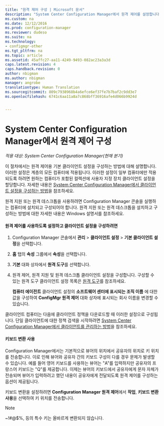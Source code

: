 ```yaml
---
title: "원격 제어 구성 | Microsoft 문서"
description: "System Center Configuration Manager에서 원격 제어를 설정합니다."
ms.custom: na
ms.date: 12/12/2016
ms.prod: configuration-manager
ms.reviewer: dudeso
ms.suite: na
ms.technology:
- configmgr-other
ms.tgt_pltfrm: na
ms.topic: article
ms.assetid: 45affc27-aa11-4249-9493-082ac23a3a3d
caps.latest.revision: 4
caps.handback.revision: 0
author: nbigman
ms.author: nbigman
manager: angrobe
translationtype: Human Translation
ms.sourcegitcommit: 809c7938968b4a6efce6ef37fe7b7baf2c9dd3e7
ms.openlocfilehash: 6741c6aa11a8a7c868bff36916afe4d066b9924d


---
```

# <a name="configuring-remote-control-in-system-center-configuration-manager"></a>System Center Configuration Manager에서 원격 제어 구성

*적용 대상: System Center Configuration Manager(현재 분기)*

 이 절차에서는 원격 제어용 기본 클라이언트 설정을 구성하는 방법에 대해 설명합니다. 이러한 설정은 계층의 모든 컴퓨터에 적용됩니다. 이러한 설정이 일부 컴퓨터에만 적용되도록 하려면 원하는 컴퓨터가 포함된 컬렉션에 사용자 지정 장치 클라이언트 설정을 할당합니다. 자세한 내용은 [System Center Configuration Manager에서 클라이언트 설정을 구성하는 방법](../../../../core/clients/deploy/configure-client-settings.md)을 참조하세요. 

원격 지원 또는 원격 데스크톱을 사용하려면 Configuration Manager 콘솔을 실행하는 컴퓨터에 설치되고 구성되어야 합니다. 원격 지원 또는 원격 데스크톱을 설치하고 구성하는 방법에 대한 자세한 내용은 Windows 설명서를 참조하세요.  

#### <a name="to-enable-remote-control-and-configure-client-settings"></a>원격 제어를 사용하도록 설정하고 클라이언트 설정을 구성하려면  

1.  Configuration Manager 콘솔에서 **관리** > **클라이언트 설정** > **기본 클라이언트 설정**을 선택합니다.  

4.  **홈** 탭의 **속성** 그룹에서 **속성**을 선택합니다.  

5.  **기본** 대화 상자에서 **원격 도구**를 선택합니다.  

6.  원격 제어, 원격 지원 및 원격 데스크톱 클라이언트 설정을 구성합니다. 구성할 수 있는 원격 도구 클라이언트 설정 목록은 [원격 도구](../../../../core/clients/deploy/about-client-settings.md#remote-tools)를 참조하세요.  

    **컴퓨터 에이전트** 클라이언트 설정의 **소프트웨어 센터에 표시되는 조직 이름** 에 대한 값을 구성하여 **ConfigMgr 원격 제어** 대화 상자에 표시되는 회사 이름을 변경할 수 있습니다.  

 클라이언트 컴퓨터는 다음에 클라이언트 정책을 다운로드할 때 이러한 설정으로 구성됩니다. 단일 클라이언트에 대한 정책 검색을 시작하려면 [System Center Configuration Manager에서 클라이언트를 관리하는 방법](../../../../core/clients/manage/manage-clients.md)을 참조하세요.  

#### <a name="enable-keyboard-translation"></a>키보드 변환 사용

Configuration Manager에서는 기본적으로 뷰어의 위치에서 공유자의 위치로 키 위치를 전송합니다. 이로 인해 뷰어와 공유자 간의 키보드 구성이 다를 경우 문제가 발생할 수 있습니다. 예를 들어 영어 키보드를 사용하는 뷰어는 "A"를 입력하지만 공유자의 프랑스어 키보드는 "Q"를 제공합니다. 이제는 뷰어의 키보드에서 공유자에게 문자 자체가 전송되며 뷰어가 입력하려고 했던 내용이 공유자에게 전달되도록 원격 제어를 구성하는 옵션이 제공됩니다.

키보드 변환을 설정하려면 **Configuration Manager 원격 제어**에서 **작업**, **키보드 변환 사용**을 선택하여 키 위치를 전송합니다.

> [!NOTE]
>
> ~!#@$%, 등의 특수 키는 올바르게 변환되지 않습니다.


<!--HONumber=Dec16_HO3-->


